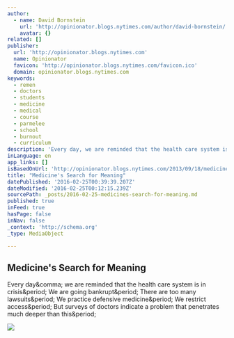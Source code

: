 ```yaml
---
author:
  - name: David Bornstein
    url: 'http://opinionator.blogs.nytimes.com/author/david-bornstein/'
    avatar: {}
related: []
publisher:
  url: 'http://opinionator.blogs.nytimes.com'
  name: Opinionator
  favicon: 'http://opinionator.blogs.nytimes.com/favicon.ico'
  domain: opinionator.blogs.nytimes.com
keywords:
  - remen
  - doctors
  - students
  - medicine
  - medical
  - course
  - parmelee
  - school
  - burnout
  - curriculum
description: 'Every day, we are reminded that the health care system is in crisis. We are going bankrupt. There are too many lawsuits. We practice defensive medicine. We restrict access. But surveys of doctors indicate a problem that penetrates much deeper than this.'
inLanguage: en
app_links: []
isBasedOnUrl: 'http://opinionator.blogs.nytimes.com/2013/09/18/medicines-search-for-meaning/'
title: "Medicine's Search for Meaning"
datePublished: '2016-02-25T00:39:39.207Z'
dateModified: '2016-02-25T00:12:15.239Z'
sourcePath: _posts/2016-02-25-medicines-search-for-meaning.md
published: true
inFeed: true
hasPage: false
inNav: false
_context: 'http://schema.org'
_type: MediaObject

---
```

<article style=""><h1>Medicine's Search for Meaning</h1><p>Every day&amp;comma; we are reminded that the health care system is in crisis&amp;period; We are going bankrupt&amp;period; There are too many lawsuits&amp;period; We practice defensive medicine&amp;period; We restrict access&amp;period; But surveys of doctors indicate a problem that penetrates much deeper than this&amp;period;</p><img src="http://graphics8.nytimes.com/images/blogs_v5/../icons/t_logo_291_black.png" /></article>